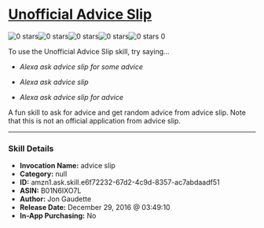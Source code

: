 # [Unofficial Advice Slip](http://alexa.amazon.com/#skills/amzn1.ask.skill.e6f72232-67d2-4c9d-8357-ac7abdaadf51)
![0 stars](../../images/ic_star_border_black_18dp_1x.png)![0 stars](../../images/ic_star_border_black_18dp_1x.png)![0 stars](../../images/ic_star_border_black_18dp_1x.png)![0 stars](../../images/ic_star_border_black_18dp_1x.png)![0 stars](../../images/ic_star_border_black_18dp_1x.png) 0

To use the Unofficial Advice Slip skill, try saying...

* *Alexa ask advice slip for some advice*

* *Alexa ask advice slip*

* *Alexa ask advice slip for advice*

A fun skill to ask for advice and get random advice from advice slip.  Note that this is not an official application from advice slip.

***

### Skill Details

* **Invocation Name:** advice slip
* **Category:** null
* **ID:** amzn1.ask.skill.e6f72232-67d2-4c9d-8357-ac7abdaadf51
* **ASIN:** B01N6IXO7L
* **Author:** Jon Gaudette
* **Release Date:** December 29, 2016 @ 03:49:10
* **In-App Purchasing:** No
